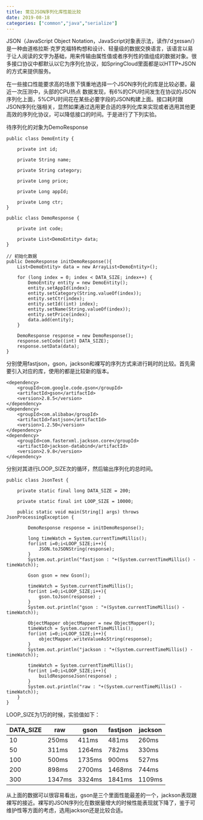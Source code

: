 ```yaml
---
title: 常见JSON序列化库性能比较
date: 2019-08-18
categories: ["common","java","serialize"]
---
```


JSON（JavaScript Object Notation，JavaScript对象表示法，读作/ˈdʒeɪsən/）是一种由道格拉斯·克罗克福特构想和设计、轻量级的数据交换语言，该语言以易于让人阅读的文字为基础，用来传输由属性值或者序列性的值组成的数据对象。很多接口协议中都默认以它为序列化协议，如SpringCloud里面都是以HTTP+JSON的方式来提供服务。

<!--more-->

在一些接口性能要求高的场景下慎重地选择一个JSON序列化的库是比较必要。最近一次压测中，头部的CPU热点 数据发现，有6%的CPU时间发生在协议的JSON序列化上面，5%CPU时间花在某些必要字段的JSON构建上面。接口耗时跟JSON序列化强相关，显然如果通过选用更合适的序列化库来实现或者选用其他更高效的序列化协议，可以降低接口的时间。于是进行了下列实验。

待序列化的对象为DemoResponse

```
public class DemoEntity {

    private int id;

    private String name;

    private String category;

    private Long price;

    private Long appId;

    private Long ctr;
}

public class DemoResponse {

    private int code;

    private List<DemoEntity> data;
}

// 初始化数据
public DemoResponse initDemoResponse(){
	List<DemoEntity> data = new ArrayList<DemoEntity>();

	for (long index = 0; index < DATA_SIZE; index++) {
		DemoEntity entity = new DemoEntity();
		entity.setAppId(index);
		entity.setCategory(String.valueOf(index));
		entity.setCtr(index);
		entity.setId((int) index);
		entity.setName(String.valueOf(index));
		entity.setPrice(index);
		data.add(entity);
	}

	DemoResponse response = new DemoResponse();
	response.setCode((int) DATA_SIZE);
	response.setData(data);
}
```

分别使用fastjson，gson，jackson和裸写的序列方式来进行耗时的比较。首先需要引入对应的库，使用的都是比较新的版本。

```
<dependency>
	<groupId>com.google.code.gson</groupId>
	<artifactId>gson</artifactId>
	<version>2.8.5</version>
</dependency>
<dependency>
	<groupId>com.alibaba</groupId>
	<artifactId>fastjson</artifactId>
	<version>1.2.50</version>
</dependency>
<dependency>
	<groupId>com.fasterxml.jackson.core</groupId>
	<artifactId>jackson-databind</artifactId>
	<version>2.9.8</version>
</dependency>
```

分别对其进行LOOP_SIZE次的循环，然后输出序列化的总时间。

```
public class JsonTest {

    private static final long DATA_SIZE = 200;

    private static final int LOOP_SIZE = 10000;

    public static void main(String[] args) throws JsonProcessingException {

        DemoResponse response = initDemoResponse();

        long timeWatch = System.currentTimeMillis();
        for(int i=0;i<LOOP_SIZE;i++){
            JSON.toJSONString(response);
        }
        System.out.println("fastjson : "+(System.currentTimeMillis() - timeWatch));

        Gson gson = new Gson();

        timeWatch = System.currentTimeMillis();
        for(int i=0;i<LOOP_SIZE;i++){
            gson.toJson(response) ;
        }
        System.out.println("gson : "+(System.currentTimeMillis() - timeWatch));

        ObjectMapper objectMapper = new ObjectMapper();
        timeWatch = System.currentTimeMillis();
        for(int i=0;i<LOOP_SIZE;i++){
            objectMapper.writeValueAsString(response);
        }
        System.out.println("jackson : "+(System.currentTimeMillis() - timeWatch));

        timeWatch = System.currentTimeMillis();
        for(int i=0;i<LOOP_SIZE;i++){
            buildResponseJson(response) ;
        }
        System.out.println("raw : "+(System.currentTimeMillis() - timeWatch));
    }
}
```

LOOP_SIZE为1万的时候，实验值如下：

| DATA_SIZE | raw    | gson   | fastjson | jackson |
| --------- | ------ | ------ | -------- | ------- |
| 10        | 250ms  | 411ms  | 481ms    | 260ms   |
| 50        | 311ms  | 1264ms | 782ms    | 330ms   |
| 100       | 500ms  | 1735ms | 900ms    | 527ms   |
| 200       | 898ms  | 2700ms | 1468ms   | 744ms   |
| 300       | 1347ms | 3324ms | 1841ms   | 1109ms  |

从上面的数据可以很容易看出，gson是三个里面性能最差的一个，jackson表现跟裸写的接近。裸写的JSON序列化在数据量增大的时候性能表现就下降了，鉴于可维护性等方面的考虑，选用jackson还是比较合适。

